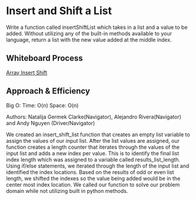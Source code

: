 # Insert and Shift a List

Write a function called insertShiftList which takes in a list and a value to be added. Without utilizing any of the built-in methods available to your language, return a list with the new value added at the middle index.

## Whiteboard Process

[Array Insert Shift](array_insert_shift.jpeg)

## Approach & Efficiency

Big O:
Time: O(n)
Space: O(n)

Authors: Natalija Germek Clarke(Navigator), Alejandro Rivera(Navigator) and Andy Nguyen (Driver/Navigator)

We created an insert_shift_list function that creates an empty list variable to assign the values of our input list. After the list values are assigned, our function creates a length counter that iterates through the values of the input list and adds a new index per value.  This is to identify the final list index length which was assigned to a variable called results_list_length.  Using if/else statements, we iterated through the length of the input list and identified the index locations. Based on the results of odd or even list length, we shifted the indexes so the value being added would be in the center most index location.  We called our function to solve our problem domain while not utilizing built in python methods.
